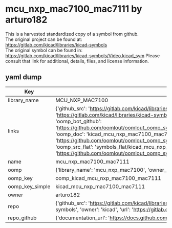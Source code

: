 # mcu_nxp_mac7100_mac7111 by arturo182  
This is a harvested standardized copy of a symbol from github.  
The original project can be found at:  
https://gitlab.com/kicad/libraries/kicad-symbols  
The original symbol can be found in:
https://gitlab.com/kicad/libraries/kicad-symbols/Video.kicad_sym
Please consult that link for additional, details, files, and license information.  
## yaml dump  
| Key | Value |  
| --- | --- |  
| library_name | MCU_NXP_MAC7100 |  
| links | {'github_src': 'https://gitlab.com/kicad/libraries/kicad-symbols/Video.kicad_sym', 'github_src_repo': 'https://gitlab.com/kicad/libraries/kicad-symbols', 'oomp_bot': 'kicad_mcu_nxp_mac7100_mac7111/working', 'oomp_bot_github': 'https://github.com/oomlout/oomlout_oomp_symbol_bot/tree/main/kicad_mcu_nxp_mac7100_mac7111/working', 'oomp_doc': 'kicad_mcu_nxp_mac7100_mac7111/working', 'oomp_doc_github': 'https://github.com/oomlout/oomlout_oomp_symbol_doc/tree/main/kicad_mcu_nxp_mac7100_mac7111/working', 'oomp_src_flat': 'symbols_flat/kicad_mcu_nxp_mac7100_mac7111/working', 'oomp_src_flat_github': 'https://github.com/oomlout/oomlout_oomp_symbol_src/tree/main/kicad_mcu_nxp_mac7100_mac7111/working'} |  
| name | mcu_nxp_mac7100_mac7111 |  
| oomp | {'library_name': 'mcu_nxp_mac7100', 'owner_name': 'kicad', 'symbol_name': 'mcu_nxp_mac7100_mac7111'} |  
| oomp_key | oomp_kicad_mcu_nxp_mac7100_mac7111 |  
| oomp_key_simple | kicad_mcu_nxp_mac7100_mac7111 |  
| owner | arturo182 |  
| repo | {'github_src': 'https://gitlab.com/kicad/libraries/kicad-symbols/Video.kicad_sym', 'name': 'libraries/kicad-symbols', 'owner': 'kicad', 'url': 'https://gitlab.com/kicad/libraries/kicad-symbols'} |  
| repo_github | {'documentation_url': 'https://docs.github.com/rest/repos/repos#get-a-repository', 'message': 'Not Found'} |  


